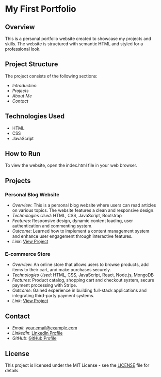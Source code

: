 # My First Portfolio

## Overview

This is a personal portfolio website created to showcase my projects and skills. The website is structured with semantic HTML and styled for a professional look.

## Project Structure

The project consists of the following sections:
- *Introduction*
- *Projects*
- *About Me*
- *Contact*

## Technologies Used

- HTML
- CSS
- JavaScript

## How to Run

To view the website, open the index.html file in your web browser.

## Projects

### Personal Blog Website

- *Overview*: This is a personal blog website where users can read articles on various topics. The website features a clean and responsive design.
- *Technologies Used*: HTML, CSS, JavaScript, Bootstrap
- *Features*: Responsive design, dynamic content loading, user authentication and commenting system.
- *Outcome*: Learned how to implement a content management system and enhance user engagement through interactive features.
- *Link*: [View Project](https://example.com/personal-blog)

### E-commerce Store

- *Overview*: An online store that allows users to browse products, add items to their cart, and make purchases securely.
- *Technologies Used*: HTML, CSS, JavaScript, React, Node.js, MongoDB
- *Features*: Product catalog, shopping cart and checkout system, secure payment processing with Stripe.
- *Outcome*: Gained experience in building full-stack applications and integrating third-party payment systems.
- *Link*: [View Project](https://example.com/e-commerce-store)

## Contact

- *Email*: [your.email@example.com](mailto:your.email@example.com)
- *LinkedIn*: [LinkedIn Profile](https://www.linkedin.com/in/yourprofile)
- *GitHub*: [GitHub Profile](https://github.com/yourusername)

## License

This project is licensed under the MIT License - see the [LICENSE](LICENSE) file for details